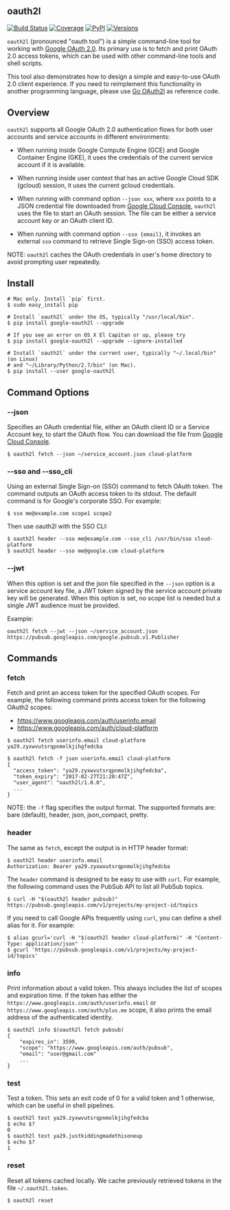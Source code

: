 oauth2l
-------

[![Build Status](https://travis-ci.org/google/oauth2l.svg?branch=master)](https://travis-ci.org/google/oauth2l)
[![Coverage](https://coveralls.io/repos/google/oauth2l/badge.svg?branch=master)](https://coveralls.io/r/google/oauth2l?branch=master)
[![PyPI](https://img.shields.io/pypi/v/google-oauth2l.svg)](https://pypi.python.org/pypi/google-oauth2l)
[![Versions](https://img.shields.io/pypi/pyversions/google-oauth2l.svg)](https://pypi.python.org/pypi/google-oauth2l)

`oauth2l` (pronounced "oauth tool") is a simple command-line tool for
working with
[Google OAuth 2.0](https://developers.google.com/identity/protocols/OAuth2).
Its primary use is to fetch and
print OAuth 2.0 access tokens, which can be used with other command-line
tools and shell scripts.

This tool also demonstrates how to design a simple and easy-to-use OAuth
2.0 client experience. If you need to reimplement this functionality in
another programming language, please use [Go OAuth2l](go/oauth2client)
as reference code.

## Overview

`oauth2l` supports all Google OAuth 2.0 authentication flows for both user
accounts and service accounts in different environments:

*   When running inside Google Compute Engine (GCE) and Google Container
    Engine (GKE), it uses the credentials of the current service account
    if it is available.

*   When running inside user context that has an active Google Cloud SDK
    (gcloud) session, it uses the current gcloud credentials.

*   When running with command option `--json xxx`, where `xxx` points to
    a JSON credential file downloaded from
    [Google Cloud Console](https://console.cloud.google.com/apis/credentials),
    `oauth2l` uses the file to start an OAuth session. The file can be
    either a service account key or an OAuth client ID.

*   When running with command option `--sso {email}`, it invokes an
    external `sso` command to retrieve Single Sign-on (SSO) access token.

NOTE: `oauth2l` caches the OAuth credentials in user's home directory to
avoid prompting user repeatedly.

## Install

```
# Mac only. Install `pip` first.
$ sudo easy_install pip

# Install `oauth2l` under the OS, typically "/usr/local/bin".
$ pip install google-oauth2l --upgrade

# If you see an error on OS X El Capitan or up, please try
$ pip install google-oauth2l --upgrade --ignore-installed

# Install `oauth2l` under the current user, typically "~/.local/bin" (on Linux)
# and "~/Library/Python/2.7/bin" (on Mac).
$ pip install --user google-oauth2l
```

## Command Options

### --json

Specifies an OAuth credential file, either an OAuth client ID or a Service
Account key, to start the OAuth flow. You can download the file from
[Google Cloud Console](https://console.cloud.google.com/apis/credentials).

```
$ oauth2l fetch --json ~/service_account.json cloud-platform
```

### --sso and --sso_cli

Using an external Single Sign-on (SSO) command to fetch OAuth token.
The command outputs an OAuth access token to its stdout. The default
command is for Google's corporate SSO. For example:

```
$ sso me@example.com scope1 scope2
```

Then use oauth2l with the SSO CLI:

```
$ oauth2l header --sso me@example.com --sso_cli /usr/bin/sso cloud-platform
$ oauth2l header --sso me@google.com cloud-platform
```

### --jwt

When this option is set and the json file specified in the `--json` option
is a service account key file, a JWT token signed by the service account
private key will be generated. When this option is set, no scope list is
needed but a single JWT audience must be provided.

Example:

```
oauth2l fetch --jwt --json ~/service_account.json https://pubsub.googleapis.com/google.pubsub.v1.Publisher
```

## Commands

### fetch

Fetch and print an access token for the specified OAuth scopes. For example,
the following command prints access token for the following OAuth2 scopes:

*   https://www.googleapis.com/auth/userinfo.email
*   https://www.googleapis.com/auth/cloud-platform

```
$ oauth2l fetch userinfo.email cloud-platform
ya29.zyxwvutsrqpnmolkjihgfedcba

$ oauth2l fetch -f json userinfo.email cloud-platform
{
  "access_token": "ya29.zyxwvutsrqpnmolkjihgfedcba",
  "token_expiry": "2017-02-27T21:20:47Z",
  "user_agent": "oauth2l/1.0.0",
  ...
}
```

NOTE: the `-f` flag specifies the output format. The supported formats are:
bare (default), header, json, json_compact, pretty.

### header

The same as `fetch`, except the output is in HTTP header format:

```
$ oauth2l header userinfo.email
Authorization: Bearer ya29.zyxwvutsrqpnmolkjihgfedcba
```

The `header` command is designed to be easy to use with `curl`. For example,
the following command uses the PubSub API to list all PubSub topics.

```
$ curl -H "$(oauth2l header pubsub)" https://pubsub.googleapis.com/v1/projects/my-project-id/topics
```

If you need to call Google APIs frequently using `curl`, you can define a
shell alias for it. For example:

```
$ alias gcurl='curl -H "$(oauth2l header cloud-platform)" -H "Content-Type: application/json" '
$ gcurl 'https://pubsub.googleapis.com/v1/projects/my-project-id/topics'
```

### info

Print information about a valid token. This always includes the list of scopes
and expiration time. If the token has either the
`https://www.googleapis.com/auth/userinfo.email` or
`https://www.googleapis.com/auth/plus.me` scope, it also prints the email
address of the authenticated identity.

```
$ oauth2l info $(oauth2l fetch pubsub)
{
    "expires_in": 3599,
    "scope": "https://www.googleapis.com/auth/pubsub",
    "email": "user@gmail.com"
    ...
}
```

### test

Test a token. This sets an exit code of 0 for a valid token and 1 otherwise,
which can be useful in shell pipelines.

```
$ oauth2l test ya29.zyxwvutsrqpnmolkjihgfedcba
$ echo $?
0
$ oauth2l test ya29.justkiddingmadethisoneup
$ echo $?
1
```

### reset

Reset all tokens cached locally. We cache previously retrieved tokens in the
file `~/.oauth2l.token`.

```
$ oauth2l reset
```
